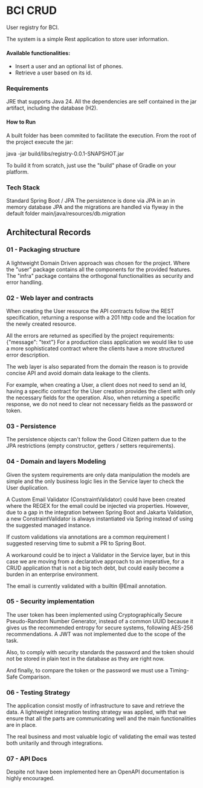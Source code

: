 # BCI CRUD

User registry for BCI.

The system is a simple Rest application to store user information.

#### Available functionalities:
- Insert a user and an optional list of phones.
- Retrieve a user based on its id.

### Requirements
JRE that supports Java 24.
All the dependencies are self contained in the jar artifact, including the 
database (H2).

#### How to Run
A built folder has been commited to facilitate the execution.
From the root of the project execute the jar:

java -jar build/libs/registry-0.0.1-SNAPSHOT.jar

To build it from scratch, just use the "build" phase of Gradle on your platform.


### Tech Stack
Standard Spring Boot / JPA
The persistence is done via JPA in an in memory database JPA
and the migrations are handled via flyway in the default folder
main/java/resources/db.migration

## Architectural Records
### 01 - Packaging structure
A lightweight Domain Driven approach was chosen for the project.
Where the "user" package contains all the components for the provided features.
The "infra" package contains the orthogonal functionalities as security and error handling.

### 02 - Web layer and contracts
When creating the User resource the API contracts follow the REST specification, returning a response with
a 201 http code and the location for the newly created resource.

All the errors are returned as specified by the project requirements: {"message": "text"}
For a production class application we would like to use a more sophisticated contract where the clients
have a more structured error description.

The web layer is also separated from the domain the reason is to provide concise API and avoid domain data leakage
to the clients.

For example, when creating a User, a client does not need to send an Id, having a specific contract for the User creation
provides the client with only the necessary fields for the operation. Also, when returning a specific response, we
do not need to clear not necessary fields as the password or token. 

### 03 - Persistence
The persistence objects can't follow the Good Citizen pattern due to the JPA restrictions (empty constructor, getters / setters requirements).

### 04 - Domain and layers Modeling
Given the system requirements are only data manipulation the models are simple and the only business logic lies
in the Service layer to check the User duplication.

A Custom Email Validator (ConstraintValidator) could have been created where the REGEX for the email could be injected via properties.
However, due to a gap in the integration between Spring Boot and Jakarta Validation, a new ConstraintValidator is always
instantiated via Spring instead of using the suggested managed instance. 

If custom validations via annotations are a common requirement I suggested reserving time to submit a PR to Spring Boot.

A workaround could be to inject a Validator in the Service layer, but in this case we are moving from a declarative approach
to an imperative, for a CRUD application that is not a big tech debt, but could easily become a burden in an enterprise environment.

The email is currently validated with a builtin @Email annotation.

### 05 - Security implementation
The user token has been implemented using Cryptographically Secure Pseudo-Random Number Generator, instead of
a common UUID because it gives us the recommended entropy for secure systems, following AES-256 recommendations.
A JWT was not implemented due to the scope of the task.

Also, to comply with security standards the password and the token should not be stored in plain text in the
database as they are right now.

And finally, to compare the token or the password we must use a Timing-Safe Comparison.

### 06 - Testing Strategy
The application consist mostly of infrastructure to save and retrieve the data. A lightweight integration
testing strategy was applied, with that we ensure that all the parts are communicating well and the main functionalities are in place.

The real business and most valuable logic of validating the email was tested both unitarily and through integrations.  

### 07 - API Docs
Despite not have been implemented here an OpenAPI documentation is highly encouraged.

